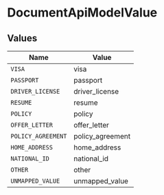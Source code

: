 # DocumentApiModelValue


## Values

| Name               | Value              |
| ------------------ | ------------------ |
| `VISA`             | visa               |
| `PASSPORT`         | passport           |
| `DRIVER_LICENSE`   | driver_license     |
| `RESUME`           | resume             |
| `POLICY`           | policy             |
| `OFFER_LETTER`     | offer_letter       |
| `POLICY_AGREEMENT` | policy_agreement   |
| `HOME_ADDRESS`     | home_address       |
| `NATIONAL_ID`      | national_id        |
| `OTHER`            | other              |
| `UNMAPPED_VALUE`   | unmapped_value     |